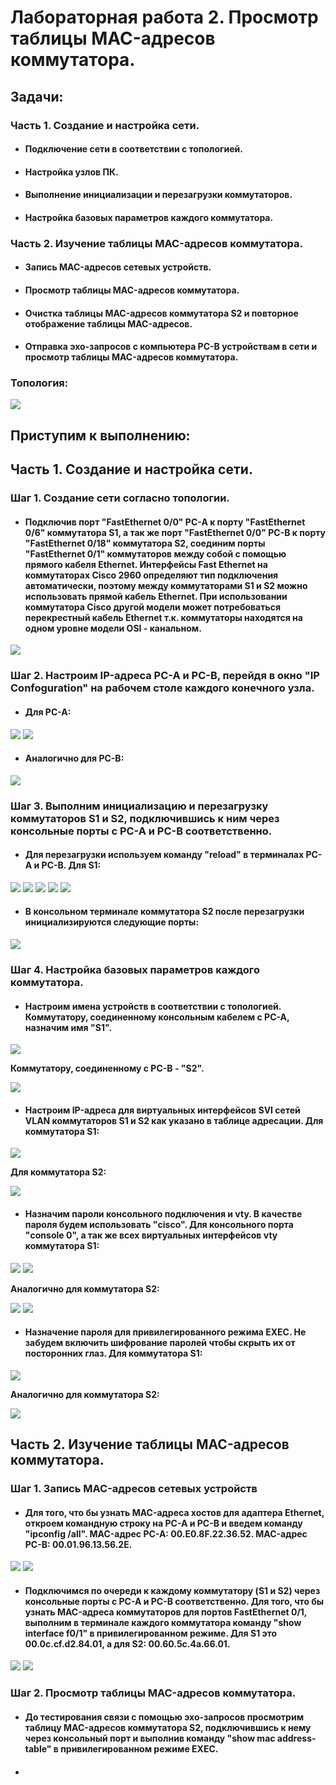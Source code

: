 # Лабораторная работа 2. Просмотр таблицы MAC-адресов коммутатора.
## Задачи:
### Часть 1. Создание и настройка сети.
- #### Подключение сети в соответствии с топологией.
- #### Настройка узлов ПК.
- #### Выполнение инициализации и перезагрузки коммутаторов.
- #### Настройка базовых параметров каждого коммутатора.
### Часть 2. Изучение таблицы MAC-адресов коммутатора.
- #### Запись MAC-адресов сетевых устройств.
- #### Просмотр таблицы MAC-адресов коммутатора.
- #### Очистка таблицы MAC-адресов коммутатора S2 и повторное отображение таблицы MAC-адресов.
- #### Отправка эхо-запросов с компьютера PC-B устройствам в сети и просмотр таблицы MAC-адресов коммутатора.
### Топология:
![](https://github.com/OlegLarionov999/Images/blob/main/Screenshot_35.jpg)

## Приступим к выполнению:
## Часть 1. Создание и настройка сети.
### Шаг 1. Создание сети согласно топологии.
- #### Подключив порт "FastEthernet 0/0" PC-A к порту "FastEthernet 0/6" коммутатора S1, а так же порт "FastEthernet 0/0" PC-B к порту "FastEthernet 0/18" коммутатора S2, соединим порты "FastEthernet 0/1" коммутаторов между собой с помощью прямого кабеля Ethernet. Интерфейсы Fast Ethernet на коммутаторах Cisco 2960 определяют тип подключения автоматически, поэтому между коммутаторами S1 и S2 можно использовать прямой кабель Ethernet. При использовании коммутатора Cisco другой модели может потребоваться перекрестный кабель Ethernet т.к. коммутаторы находятся на одном уровне модели OSI - канальном.
![](https://github.com/OlegLarionov999/Images/blob/main/Screenshot_36.png)

### Шаг 2. Настроим IP-адреса PC-A и PC-B, перейдя в окно "IP Confoguration" на рабочем столе каждого конечного узла. 
- #### Для PC-A:
![](https://github.com/OlegLarionov999/Images/blob/main/Screenshot_37.png)
![](https://github.com/OlegLarionov999/Images/blob/main/Screenshot_38.png)

- #### Аналогично для PC-B:
![](https://github.com/OlegLarionov999/Images/blob/main/Screenshot_39.png)

### Шаг 3. Выполним инициализацию и перезагрузку коммутаторов S1 и S2, подключившись к ним через консольные порты с PC-A и PC-B соответственно. 
- #### Для перезагрузки используем команду "reload" в терминалах PC-A и PC-B. Для S1:
![](https://github.com/OlegLarionov999/Images/blob/main/Screenshot_40.png)
![](https://github.com/OlegLarionov999/Images/blob/main/Screenshot_41.png)
![](https://github.com/OlegLarionov999/Images/blob/main/Screenshot_42.png)
![](https://github.com/OlegLarionov999/Images/blob/main/Screenshot_43.png)
![](https://github.com/OlegLarionov999/Images/blob/main/Screenshot_44.png)

- #### В консольном терминале коммутатора S2 после перезагрузки инициализируются следующие порты: 
![](https://github.com/OlegLarionov999/Images/blob/main/Screenshot_45.png)

### Шаг 4. Настройка базовых параметров каждого коммутатора.
- #### Настроим имена устройств в соответствии с топологией. Коммутатору, соединенному консольным кабелем с PC-A, назначим имя "S1".
![](https://github.com/OlegLarionov999/Images/blob/main/Screenshot_46.png)

**Коммутатору, соединенному с PC-B - "S2".**

![](https://github.com/OlegLarionov999/Images/blob/main/Screenshot_47.png)

- #### Настроим IP-адреса для виртуальных интерфейсов SVI сетей VLAN коммутаторов S1 и S2 как указано в таблице адресации. Для коммутатора S1:
![](https://github.com/OlegLarionov999/Images/blob/main/Screenshot_48.png)

**Для коммутатора S2:**

![](https://github.com/OlegLarionov999/Images/blob/main/Screenshot_49.png)

- #### Назначим пароли консольного подключения и vty. В качестве пароля будем использовать "cisco". Для консольного порта "console 0", а так же всех виртуальных интерфейсов vty коммутатора S1:
![](https://github.com/OlegLarionov999/Images/blob/main/Screenshot_50.png)
![](https://github.com/OlegLarionov999/Images/blob/main/Screenshot_52.png)

**Аналогично для коммутатора S2:**

![](https://github.com/OlegLarionov999/Images/blob/main/Screenshot_51.png)
![](https://github.com/OlegLarionov999/Images/blob/main/Screenshot_53.png)

- #### Назначение пароля для привилегированного режима EXEC. Не забудем включить шифрование паролей чтобы скрыть их от посторонних глаз. Для коммутатора S1:
![](https://github.com/OlegLarionov999/Images/blob/main/Screenshot_54.png)

**Аналогично для коммутатора S2:**

![](https://github.com/OlegLarionov999/Images/blob/main/Screenshot_55.png)

## Часть 2. Изучение таблицы MAC-адресов коммутатора.
### Шаг 1. Запись MAC-адресов сетевых устройств
- #### Для того, что бы узнать MAC-адреса хостов для адаптера Ethernet, откроем командную строку на PC-A и PC-B и введем команду "ipconfig /all". MAC-адрес PC-A: 00.E0.8F.22.36.52. MAC-адрес PC-B: 00.01.96.13.56.2E.
![](https://github.com/OlegLarionov999/Images/blob/main/Screenshot_56.png)
![](https://github.com/OlegLarionov999/Images/blob/main/Screenshot_57.png)

- #### Подключимся по очереди к каждому коммутатору (S1 и S2) через консольные порты с PC-A и PC-B соответственно. Для того, что бы узнать MAC-адреса коммутаторов для портов FastEthernet 0/1, выполним в терминале каждого коммутатора команду "show interface f0/1" в привилегированном режиме. Для S1 это 00.0c.cf.d2.84.01, а для S2: 00.60.5c.4a.66.01.
![](https://github.com/OlegLarionov999/Images/blob/main/Screenshot_58.png)
![](https://github.com/OlegLarionov999/Images/blob/main/Screenshot_59.png)

### Шаг 2. Просмотр таблицы MAC-адресов коммутатора.
- #### До тестирования связи с помощью эхо-запросов просмотрим таблицу MAC-адресов коммутатора S2, подключившись к нему через консольный порт и выполнив команду "show mac address-table" в привилегированном режиме EXEC. 

- #### 
